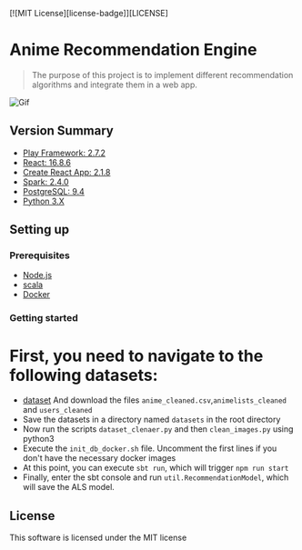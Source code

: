 [![MIT License][license-badge]][LICENSE]

# Anime Recommendation Engine

> The purpose of this project is to implement different recommendation algorithms and integrate them in a web app.
 
![Gif](https://media.giphy.com/media/d9O8doAiylGW9jvgEM/giphy.gif)

## Version Summary

* [Play Framework: 2.7.2](https://www.playframework.com/documentation/2.7.x/Home)
* [React: 16.8.6](https://reactjs.org/)
* [Create React App: 2.1.8](https://github.com/facebookincubator/create-react-app)
* [Spark: 2.4.0](https://spark.apache.org)
* [PostgreSQL: 9.4](https://www.postgresql.org)
* [Python 3.X](https://www.python.org)

## Setting up

### Prerequisites

* [Node.js](https://nodejs.org/)
* [scala](https://www.scala-lang.org/download/)
* [Docker](https://www.docker.com)

### Getting started

# First, you need to navigate to the following datasets:
* [dataset](https://www.kaggle.com/azathoth42/myanimelist) And download the files `anime_cleaned.csv`,`animelists_cleaned` and `users_cleaned`
* Save the datasets in a directory named `datasets` in the root directory
* Now run the scripts `dataset_clenaer.py` and then `clean_images.py` using python3
* Execute the `init_db_docker.sh` file. Uncomment the first lines if you don't have the necessary docker images
* At this point, you can execute ``sbt run``, which will trigger ``npm run start``
* Finally, enter the sbt console and run ``util.RecommendationModel``, which will save the ALS model.


## License

This software is licensed under the MIT license
